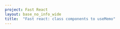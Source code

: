 ```yaml
---
project: Fast React
layout: base_no_info_wide
title:  "Fast react: class components to useMemo"
---
```

<style>
    .border {
        background-color: rgba(186,98,54,.3);
        padding: 1rem;
    }
    pre {
        margin-top: 0;
    }
    .two_col {
        display: grid;
        grid-template-columns: 4fr 7fr;
        grid-template-rows: auto;
    }
    .two_col div {
        margin-right: 0.5rem;
        grid-area: auto;
    }
    .border .border {
        margin: 1rem;
    }
    .border-sm {
        background-color: rgba(186,98,54,.3);
        padding: .3rem;
    }
    .border .border-sm {
        margin: .5rem;
    }
</style>
<div id="react-app-root"></div>

<script src="/assets/react_bundle.js"></script>

